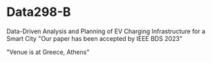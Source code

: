 # Data298-B
Data-Driven Analysis and Planning of EV Charging Infrastructure for a Smart City
"Our paper has been accepted by IEEE BDS 2023"

"Venue is at Greece, Athens"